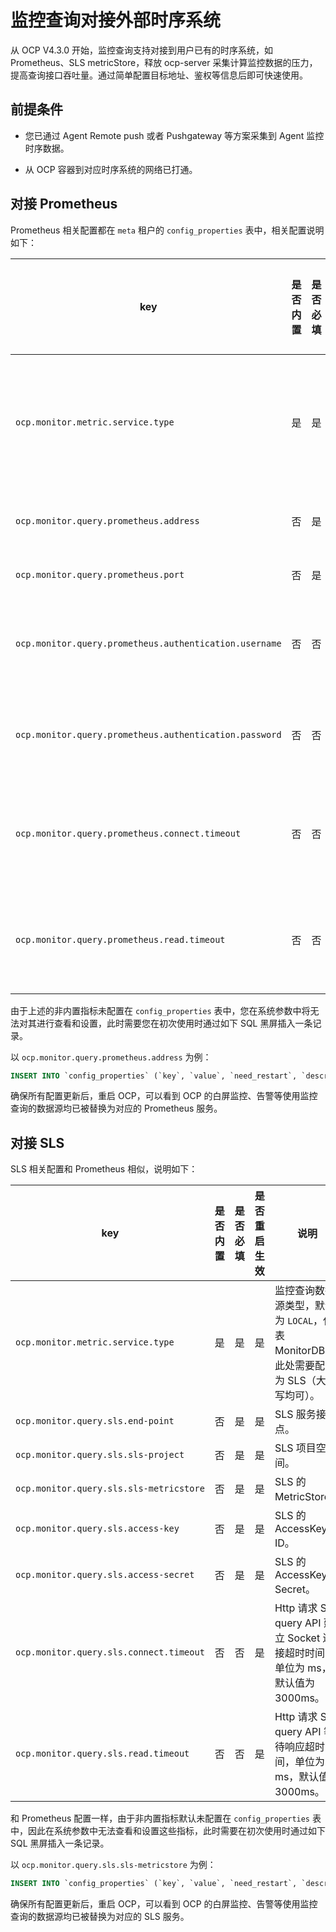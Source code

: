 # 监控查询对接外部时序系统

从 OCP V4.3.0 开始，监控查询支持对接到用户已有的时序系统，如 Prometheus、SLS metricStore，释放 ocp-server 采集计算监控数据的压力，提高查询接口吞吐量。通过简单配置目标地址、鉴权等信息后即可快速使用。

## 前提条件

* 您已通过 Agent Remote push 或者 Pushgateway 等方案采集到 Agent 监控时序数据。

* 从 OCP 容器到对应时序系统的网络已打通。

## 对接 Prometheus

Prometheus 相关配置都在 `meta` 租户的 `config_properties` 表中，相关配置说明如下：

| key  |  是否内置  |  是否必填  |  是否重启生效  |  说明  |
|------|------------|------------|---------------|--------|
|  `ocp.monitor.metric.service.type`  |  是  |  是  |  是   |  监控查询数据源类型，默认为 `LOCAL`，代表 MonitorDB，此处需要配置为 PROMETHEUS（大小写均可）。  |
|  `ocp.monitor.query.prometheus.address`  |  否  |  是  |  是   |  Prometheus 服务部署地址，如：`127.0.0.1`。 |
|  `ocp.monitor.query.prometheus.port`  |  否  |  是  |  是  |  Prometheus 服务端口，如：`9090`。  |
|  `ocp.monitor.query.prometheus.authentication.username`  |  否  |  否  |  是  |  Http 请求 Prometheus query API 的鉴权用户名，若未设置可以不填。  |
|  `ocp.monitor.query.prometheus.authentication.password`  |  否  |  否  |  是  |  Http 请求 Prometheus query API 的鉴权密码，若未设置可以不填。  |
|  `ocp.monitor.query.prometheus.connect.timeout`  |  否  |  否  |  是  |  Http 请求 Prometheus query API 建立 Socket 连接超时时间，单位为 ms，默认值为 3000ms。  |
|  `ocp.monitor.query.prometheus.read.timeout`  |  否  |  否  |  是  |  Http 请求 Prometheus query API 等待响应超时时间，单位为 ms，默认值为 3000ms。  |

由于上述的非内置指标未配置在 `config_properties` 表中，您在系统参数中将无法对其进行查看和设置，此时需要您在初次使用时通过如下 SQL 黑屏插入一条记录。

以 `ocp.monitor.query.prometheus.address` 为例：

```sql
INSERT INTO `config_properties` (`key`, `value`, `need_restart`, `description`) VALUES ('ocp.monitor.query.prometheus.address1', '127.0.0.1', 1, 'prometheus 服务部署地址');
```

确保所有配置更新后，重启 OCP，可以看到 OCP 的白屏监控、告警等使用监控查询的数据源均已被替换为对应的 Prometheus 服务。

## 对接 SLS

SLS 相关配置和 Prometheus 相似，说明如下：

|  key  |  是否内置  |  是否必填  |  是否重启生效  |  说明  |
|-------|------------|-----------|---------------|----------|
|  `ocp.monitor.metric.service.type`  |  是  |  是  |  是  |  监控查询数据源类型，默认为 `LOCAL`，代表 MonitorDB，此处需要配置为 SLS（大小写均可）。  |
|  `ocp.monitor.query.sls.end-point`  |  否  |  是  |  是  |  SLS 服务接入点。  |
|  `ocp.monitor.query.sls.sls-project` |  否  |  是  |  是  |  SLS 项目空间。  |
|  `ocp.monitor.query.sls.sls-metricstore`  |  否  |  是  |  是  |  SLS 的 MetricStore。  |
|  `ocp.monitor.query.sls.access-key`  |  否  |  是  |  是  |  SLS 的 AccessKey ID。  |
|  `ocp.monitor.query.sls.access-secret`  |  否  |  是  |  是  |  SLS 的 AccessKey Secret。  |
|  `ocp.monitor.query.sls.connect.timeout`  |  否  |  否  |  是  |  Http 请求 SLS query API 建立 Socket 连接超时时间，单位为 ms，默认值为 3000ms。  |
|  `ocp.monitor.query.sls.read.timeout`  |  否  |  否  |  是  |  Http 请求 SLS query API 等待响应超时时间，单位为 ms，默认值为 3000ms。  |

和 Prometheus 配置一样，由于非内置指标默认未配置在 `config_properties` 表中，因此在系统参数中无法查看和设置这些指标，此时需要在初次使用时通过如下 SQL 黑屏插入一条记录。

以 `ocp.monitor.query.sls.sls-metricstore` 为例：

```sql
INSERT INTO `config_properties` (`key`, `value`, `need_restart`, `description`) VALUES ('ocp.monitor.query.sls.sls-metricstore', 'ob_metricstore', 1, 'SLS metricStore');
```

确保所有配置更新后，重启 OCP，可以看到 OCP 的白屏监控、告警等使用监控查询的数据源均已被替换为对应的 SLS 服务。

